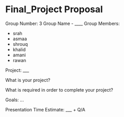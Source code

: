 # Final_Project Proposal
Group Number: 3
Group Name - ____
Group Members:
- srah
- asmaa
- shrouq
- khalid
- amani
- rawan 

Project: ___

What is your project?

What is required in order to complete your project?

Goals:
...

Presentation Time Estimate:
___ + Q/A
